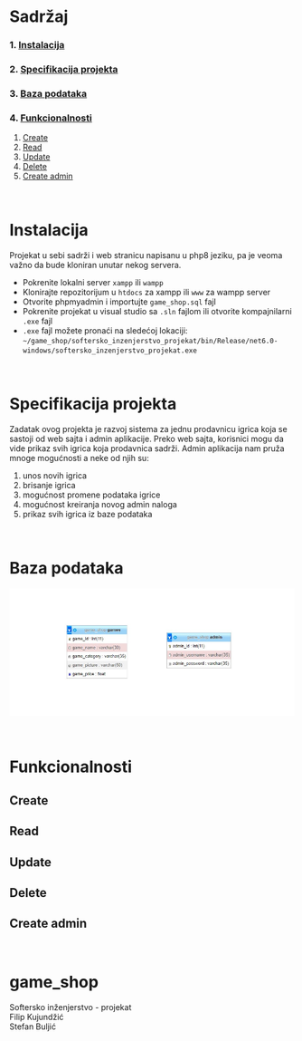 # Sadržaj 
### 1. [Instalacija](#instalacija)
### 2. [Specifikacija projekta](#specifikacija-projekta)
### 3. [Baza podataka](#baza-podataka)
### 4. [Funkcionalnosti](#funkcionalnosti)
  1. [Create](#create)
  2. [Read](#read)
  3. [Update](#update)
  4. [Delete](#delete)
  5. [Create admin](#create-admin)

<br/>

<a href="instalacija"></a>
# Instalacija
Projekat u sebi sadrži i web stranicu napisanu u php8 jeziku, pa je veoma važno da bude kloniran unutar nekog servera.
<br/>
- Pokrenite lokalni server `xampp` ili `wampp`
- Klonirajte repozitorijum u `htdocs` za xampp ili `www` za wampp server
- Otvorite phpmyadmin i importujte `game_shop.sql` fajl
- Pokrenite projekat u visual studio sa `.sln` fajlom ili otvorite kompajnilarni `.exe` fajl
- `.exe` fajl možete pronaći na sledećoj lokaciji: <br/> `~/game_shop/softersko_inzenjerstvo_projekat/bin/Release/net6.0-windows/softersko_inzenjerstvo_projekat.exe`

<br/>

<a href="specifikacija-projekta"></a>
# Specifikacija projekta
Zadatak ovog projekta je razvoj sistema za jednu prodavnicu igrica koja se sastoji od web sajta i admin aplikacije. Preko web sajta, korisnici mogu da vide prikaz svih igrica koja
prodavnica sadrži. Admin aplikacija nam pruža mnoge mogućnosti a neke od njih su:
  1. unos novih igrica
  2. brisanje igrica
  3. mogućnost promene podataka igrice
  4. mogućnost kreiranja novog admin naloga
  5. prikaz svih igrica iz baze podataka

<br/>

<a href="baza-podataka"></a>
# Baza podataka
![baza.jpg](/assets/baza.jpg)

<br/>

<a href="funkcionalnosti"></a>
# Funkcionalnosti
<a href="create"></a>
## Create

<a href="read"></a>
## Read

<a href="update"></a>
## Update

<a href="delete"></a>
## Delete

<a href="create-admin"></a>
## Create admin

<br/>

# game_shop
Softersko inženjerstvo - projekat <br/>
Filip Kujundžić <br/> 
Stefan Buljić
